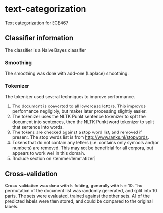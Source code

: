# text-categorization
Text categorization for ECE467

## Classifier information
The classifier is a Naive Bayes classifier

### Smoothing
The smoothing was done with add-one (Laplace) smoothing.

### Tokenizer
The tokenizer used several techniques to improve performance.

1. The document is converted to all lowercase letters.  This improves performance negligibly, but makes later processing slightly easier.
2. The tokenizer uses the NLTK Punkt sentence tokenizer to split the document into sentences, then the NLTK Punkt word tokenizer to split that sentence into words.
3. The tokens are checked against a stop word list, and removed if present.  The stop words list is from http://www.ranks.nl/stopwords.
4. Tokens that do not contain any letters (i.e. contains only symbols and/or numbers) are removed.  This may not be beneficial for all corpora, but appears to work well in this domain.
5. [Include section on stemmer/lemmatizer]

## Cross-validation
Cross-validation was done with k-folding, generally with k = 10.  The permutation of the document list was randomly generated, and split into 10 parts.  The sets were evaluated, trained against the other sets.  All of the predicted labels were then stored, and could be compared to the original labels.
